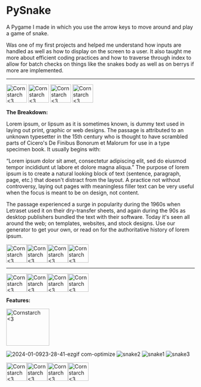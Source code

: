 # PySnake
A Pygame I made in which you use the arrow keys to move around and play a game of snake.

Was one of my first projects and helped me understand how inputs are handled as well as how to display on the screen to a user. It also taught me more about efficient coding practices and how to traverse through index to allow for batch checks on things like the snakes body as well as on berrys if more are implemented.

----------------------------------------------------------------------------

<img src="https://github.com/Kingerthanu/PySnake/assets/76754592/2f13e060-4fe9-41df-b3ff-579ef4819953" alt="Cornstarch <3" width="55" height="49"> <img src="https://github.com/Kingerthanu/PySnake/assets/76754592/2f13e060-4fe9-41df-b3ff-579ef4819953" alt="Cornstarch <3" width="55" height="49"> <img src="https://github.com/Kingerthanu/PySnake/assets/76754592/2f13e060-4fe9-41df-b3ff-579ef4819953" alt="Cornstarch <3" width="55" height="49"> <img src="https://github.com/Kingerthanu/PySnake/assets/76754592/2f13e060-4fe9-41df-b3ff-579ef4819953" alt="Cornstarch <3" width="55" height="49">


**The Breakdown:**

Lorem ipsum, or lipsum as it is sometimes known, is dummy text used in laying out print, graphic or web designs. The passage is attributed to an unknown typesetter in the 15th century who is thought to have scrambled parts of Cicero's De Finibus Bonorum et Malorum for use in a type specimen book. It usually begins with:

“Lorem ipsum dolor sit amet, consectetur adipiscing elit, sed do eiusmod tempor incididunt ut labore et dolore magna aliqua.”
The purpose of lorem ipsum is to create a natural looking block of text (sentence, paragraph, page, etc.) that doesn't distract from the layout. A practice not without controversy, laying out pages with meaningless filler text can be very useful when the focus is meant to be on design, not content.

The passage experienced a surge in popularity during the 1960s when Letraset used it on their dry-transfer sheets, and again during the 90s as desktop publishers bundled the text with their software. Today it's seen all around the web; on templates, websites, and stock designs. Use our generator to get your own, or read on for the authoritative history of lorem ipsum.

<img src="https://github.com/Kingerthanu/PySnake/assets/76754592/91450e81-0355-4a5a-9d6c-1077a7b7d07d" alt="Cornstarch <3" width="55" height="49"><img src="https://github.com/Kingerthanu/PySnake/assets/76754592/91450e81-0355-4a5a-9d6c-1077a7b7d07d" alt="Cornstarch <3" width="55" height="49"><img src="https://github.com/Kingerthanu/PySnake/assets/76754592/91450e81-0355-4a5a-9d6c-1077a7b7d07d" alt="Cornstarch <3" width="55" height="49"><img src="https://github.com/Kingerthanu/PySnake/assets/76754592/91450e81-0355-4a5a-9d6c-1077a7b7d07d" alt="Cornstarch <3" width="55" height="49">

----------------------------------------------------------------------------

<img src="https://github.com/Kingerthanu/PySnake/assets/76754592/861a459c-8d5f-4296-9e9c-14f96b1e5f19" alt="Cornstarch <3" width="55" height="49"><img src="https://github.com/Kingerthanu/PySnake/assets/76754592/861a459c-8d5f-4296-9e9c-14f96b1e5f19" alt="Cornstarch <3" width="55" height="49"><img src="https://github.com/Kingerthanu/PySnake/assets/76754592/861a459c-8d5f-4296-9e9c-14f96b1e5f19" alt="Cornstarch <3" width="55" height="49"><img src="https://github.com/Kingerthanu/PySnake/assets/76754592/861a459c-8d5f-4296-9e9c-14f96b1e5f19" alt="Cornstarch <3" width="55" height="49">

**Features:**

<img src="https://github.com/Kingerthanu/PySnake/assets/76754592/f040e085-a252-4ebd-81f6-d5c66cd23b52" alt="Cornstarch <3" width="115" height="99">

  ![2024-01-0923-28-41-ezgif com-optimize](https://github.com/Kingerthanu/PySnake/assets/76754592/108b8324-1ecb-416f-bf6a-201a2b210cc2)
![snake2](https://github.com/Kingerthanu/PySnake/assets/76754592/402688ec-eace-4372-a55e-71d72e02be00)
![snake1](https://github.com/Kingerthanu/PySnake/assets/76754592/9f30502f-ba1e-4f36-98aa-ecba9501bab3)
![snake3](https://github.com/Kingerthanu/PySnake/assets/76754592/23bdbfe7-44b1-4886-94f2-0bb8943f5a72)




<img src="https://github.com/Kingerthanu/PySnake/assets/76754592/eff9e463-4a96-4857-aae3-2777329a30c1" alt="Cornstarch <3" width="55" height="49"><img src="https://github.com/Kingerthanu/PySnake/assets/76754592/eff9e463-4a96-4857-aae3-2777329a30c1" alt="Cornstarch <3" width="55" height="49"><img src="https://github.com/Kingerthanu/PySnake/assets/76754592/eff9e463-4a96-4857-aae3-2777329a30c1" alt="Cornstarch <3" width="55" height="49"><img src="https://github.com/Kingerthanu/PySnake/assets/76754592/eff9e463-4a96-4857-aae3-2777329a30c1" alt="Cornstarch <3" width="55" height="49">
